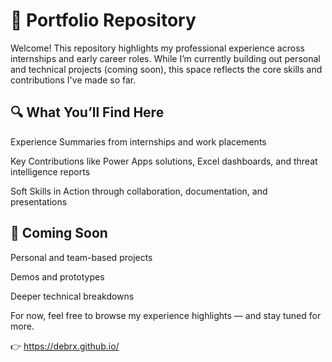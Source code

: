 # 💼 Portfolio Repository
Welcome! This repository highlights my professional experience across internships and early career roles. While I’m currently building out personal and technical projects (coming soon), this space reflects the core skills and contributions I've made so far.

## 🔍 What You’ll Find Here
Experience Summaries from internships and work placements

Key Contributions like Power Apps solutions, Excel dashboards, and threat intelligence reports

Soft Skills in Action through collaboration, documentation, and presentations

## 🚧 Coming Soon
Personal and team-based projects

Demos and prototypes

Deeper technical breakdowns

For now, feel free to browse my experience highlights — and stay tuned for more.

👉 https://debrx.github.io/
